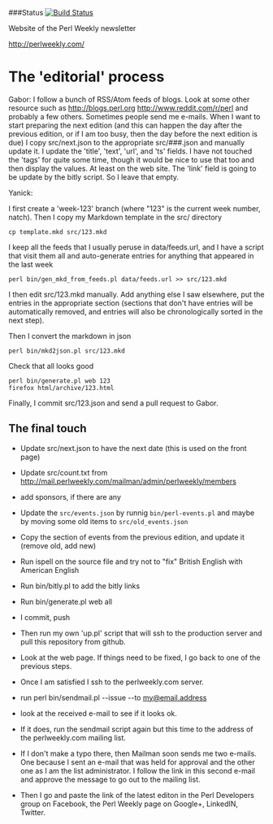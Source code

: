 ###Status
[![Build Status](https://travis-ci.org/szabgab/perlweekly.png)](https://travis-ci.org/szabgab/perlweekly)

Website of the Perl Weekly newsletter

http://perlweekly.com/



The 'editorial' process
========================


Gabor: I follow a bunch of RSS/Atom feeds of blogs. Look at some other resource such as http://blogs.perl.org  http://www.reddit.com/r/perl
and probably a few others. Sometimes people send me e-mails.
When I want to start preparing the next edition (and this can happen the day after the previous edition, or if I am too busy, then
the day before the next edition is due) I copy  src/next.json to the appropriate src/###.json and manually update it.
I update the 'title', 'text', 'url', and 'ts' fields. I have not touched the 'tags' for quite some time, though it would be nice to use
that too and then display the values. At least on the web site. The 'link' field is going to be update by the bitly script. So I leave
that empty.

Yanick:

I first create a 'week-123' branch (where "123" is the current week number,
natch). Then I copy my Markdown template in the src/ directory

    cp template.mkd src/123.mkd
    
I keep all the feeds that I usually peruse in data/feeds.url, and I have a
script that visit them all and auto-generate entries for anything that
appeared in the last week

    perl bin/gen_mkd_from_feeds.pl data/feeds.url >> src/123.mkd
    
I then edit src/123.mkd manually. Add anything else I saw elsewhere,
put the entries in the appropriate section (sections that don't
have entries will be automatically removed, and entries will also
be chronologically sorted in the next step).

Then I convert the markdown in json

    perl bin/mkd2json.pl src/123.mkd
    
Check that all looks good

    perl bin/generate.pl web 123
    firefox html/archive/123.html
    
Finally, I commit src/123.json and send a pull request to Gabor.


The final touch
-----------------

* Update src/next.json to have the next date (this is used on the front page)
* Update src/count.txt from http://mail.perlweekly.com/mailman/admin/perlweekly/members
* add sponsors, if there are any
* Update the ```src/events.json``` by runnig ```bin/perl-events.pl``` and maybe by moving some old items to ```src/old_events.json```
* Copy the section of events from the previous edition, and update it (remove old, add new)
* Run ispell on the source file and try not to "fix" British English with American English
* Run  bin/bitly.pl to add the bitly links
* Run bin/generate.pl web all
* I commit, push
* Then run my own 'up.pl' script that will ssh to the production server and pull this repository from github.
* Look at the web page. If things need to be fixed, I go back to one of the previous steps.
* Once I am satisfied I ssh to the perlweekly.com server.
* run perl bin/sendmail.pl --issue --to my@email.address   
* look at the received e-mail to see if it looks ok.
* If it does, run the sendmail script again but this time to the address of the perlweekly.com mailing list.
* If I don't make a typo there, then Mailman soon sends me two e-mails. One because I sent an e-mail
  that was held for approval and the other one as I am the list administrator. I follow the link in this
  second e-mail and approve the message to go out to the mailing list.

* Then I go and paste the link of the latest editon in the Perl Developers group on Facebook, the Perl Weekly page on Google+,
  LinkedIN, Twitter.



